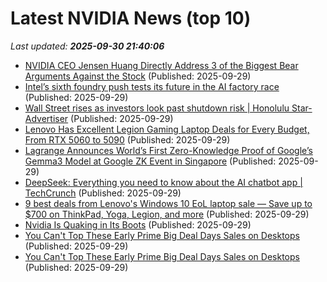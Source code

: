 # Latest NVIDIA News (top 10)
_Last updated: **2025-09-30 21:40:06**_

- [NVIDIA CEO Jensen Huang Directly Address 3 of the Biggest Bear Arguments Against the Stock](https://biztoc.com/x/bedab8386be33f78) (Published: 2025-09-29)
- [Intel’s sixth foundry push tests its future in the AI factory race](https://siliconangle.com/2025/09/29/ai-factory-foundry-intel-next-era-data-centers-aifactoriesdatacenters/) (Published: 2025-09-29)
- [Wall Street rises as investors look past shutdown risk | Honolulu Star-Advertiser](https://www.staradvertiser.com/2025/09/29/breaking-news/wall-street-rises-as-investors-look-past-shutdown-risk/) (Published: 2025-09-29)
- [Lenovo Has Excellent Legion Gaming Laptop Deals for Every Budget, From RTX 5060 to 5090](https://www.ign.com/articles/lenovo-has-excellent-legion-gaming-laptop-deals-for-every-budget) (Published: 2025-09-29)
- [Lagrange Announces World’s First Zero-Knowledge Proof of Google’s Gemma3 Model at Google ZK Event in Singapore](https://financialpost.com/pmn/business-wire-news-releases-pmn/lagrange-announces-worlds-first-zero-knowledge-proof-of-googles-gemma3-model-at-google-zk-event-in-singapore) (Published: 2025-09-29)
- [DeepSeek: Everything you need to know about the AI chatbot app | TechCrunch](https://techcrunch.com/2025/09/29/deepseek-everything-you-need-to-know-about-the-ai-chatbot-app/) (Published: 2025-09-29)
- [9 best deals from Lenovo's Windows 10 EoL laptop sale — Save up to $700 on ThinkPad, Yoga, Legion, and more](https://www.windowscentral.com/hardware/lenovo/lenovo-laptop-deals-windows-10-eol) (Published: 2025-09-29)
- [Nvidia Is Quaking in Its Boots](https://futurism.com/artificial-intelligence/nvidia-china-chips) (Published: 2025-09-29)
- [You Can't Top These Early Prime Big Deal Days Sales on Desktops](https://uk.pcmag.com/desktop-pcs/160342/you-cant-top-these-early-prime-big-deal-days-sales-on-desktops) (Published: 2025-09-29)
- [You Can't Top These Early Prime Big Deal Days Sales on Desktops](https://me.pcmag.com/en/old-desktop-pcs/32526/you-cant-top-these-early-prime-big-deal-days-sales-on-desktops) (Published: 2025-09-29)
